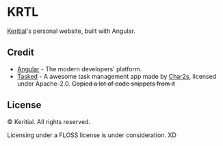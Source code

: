 # KRTL

[Keritial](https://github.com/Keritial)'s personal website, built with Angular.

## Credit

- [Angular](https://angular.io) - The modern developers' platform.
- [Tasked](https://github.com/TheNightmareX/tasked/) - A awesome task management app made by [Char2s](https://github.com/TheNightmareX/), licensed under Apache-2.0. ~~Copied a lot of code snippets from it~~

## License

© Keritial. All rights reserved.

Licensing under a FLOSS license is under consideration. XD
